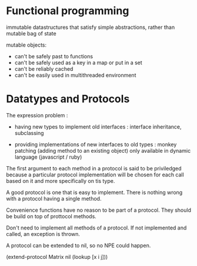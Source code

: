 # Functional programming

immutable datastructures that satisfy simple abstractions, rather than mutable bag of state

mutable objects:
- can't be safely past to functions
- can't be safely used as a key in a map or put in a set
- can't be reliably cached
- can't be easily used in multithreaded environment

# Datatypes and Protocols

The expression problem : 

- having new types to implement old interfaces : interface inheritance, subclassing

- providing implementations of new interfaces to old types : monkey patching (adding method to an existing object) only available in dynamic language (javascript / ruby) 

The first argument to each method in a protocol is said to be priviledged because a particular protocol implementation will be chosen for each call based on it and more specifically on tis type. 

A good protocol is one that is easy to implement. There is nothing wrong with a protocol having a single method.

Convenience functions have no reason to be part of a protocol. They should be build on top of prottocol methods.

Don't need to implement all methods of a protocol. If not implemented and called, an exception is thrown.

A protocol can be extended to nil, so no NPE could happen.

(extend-protocol Matrix
  nil
  (lookup [x i j]))